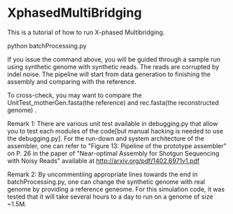 XphasedMultiBridging
====================

This is a tutorial of how to run X-phased Multibridging. 

python batchProcessing.py 

If you issue the command above, you will be guided through a sample run using synthetic genome with synthetic reads. The reads are corrupted by indel noise. The pipeline will start from data generation to finishing the assembly and comparing with the reference.

To cross-check, you may want to compare the UnitTest_motherGen.fasta(the reference) and rec.fasta(the reconstructed genome) .

Remark 1: There are various unit test available in debugging.py that allow you to test each modules of the code[but manual hacking is needed to use the debugging.py]. For the run-down and system architecture of the assembler, one can refer to "Figure 13: Pipeline of the prototype assembler" on P. 26 in the paper of "Near-optimal Assembly for Shotgun Sequencing with Noisy Reads" available at http://arxiv.org/pdf/1402.6971v1.pdf

Remark 2: By uncommentiing appropriate lines towards the end in batchProcessing.py, one can change the synthetic genome with real genome by providing a reference geneome. For this simulation code, it was tested that it will take several hours to a day to run on a genome of size ~1.5M. 
